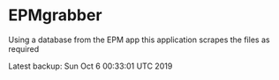 # EPMgrabber
Using a database from the EPM app this application scrapes the files as required


Latest backup: Sun Oct 6 00:33:01 UTC 2019
